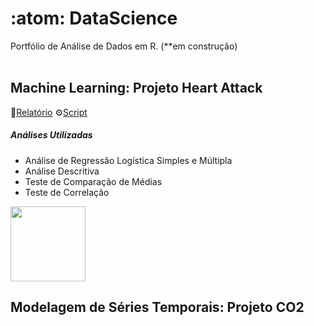 # :atom: DataScience
Portfólio de Análise de Dados em R. (**em construção)
<br></br>
 

## Machine Learning: Projeto Heart Attack 
:book:[Relatório](https://github.com/nfreitas1990/Projeto_HeartAttack/blob/main/docs/Projeto_HeartAttack.pdf)
⚙️[Script](https://github.com/nfreitas1990/Projeto_HeartAttack/tree/main/R)
##### Análises Utilizadas
- Análise de Regressão Logística Simples e Múltipla
- Análise Descritiva 
- Teste de Comparação de Médias
- Teste de Correlação
<a href="https://github.com/nfreitas1990/Projeto_HeartAttack">
  <img height="120em" src="https://github-readme-stats.vercel.app/api/pin/?username=nfreitas1990&repo=Projeto_HeartAttack&theme=dark" />
</a>


## Modelagem de Séries Temporais: Projeto CO2 
